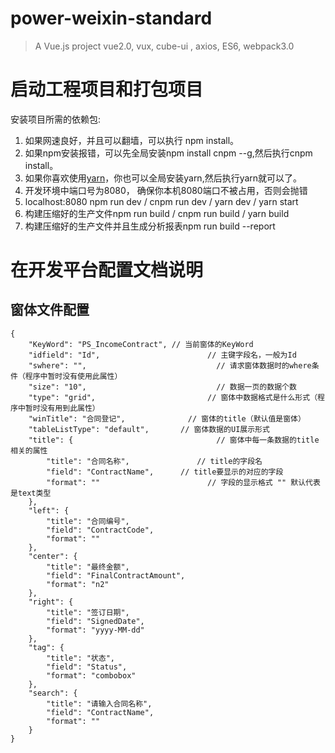 # power-weixin-standard

> A Vue.js project vue2.0, vux, cube-ui , axios, ES6, webpack3.0

# 启动工程项目和打包项目

安装项目所需的依赖包:

1. 如果网速良好，并且可以翻墙，可以执行 npm install。
2. 如果npm安装报错，可以先全局安装npm install cnpm --g,然后执行cnpm install。
3. 如果你喜欢使用[yarn](https://yarn.bootcss.com)，你也可以全局安装yarn,然后执行yarn就可以了。
4. 开发环境中端口号为8080， 确保你本机8080端口不被占用，否则会抛错 
5. localhost:8080 npm run dev / cnpm run dev / yarn dev / yarn start
6. 构建压缩好的生产文件npm run build / cnpm run build / yarn build
7. 构建压缩好的生产文件并且生成分析报表npm run build --report

# 在开发平台配置文档说明

## 窗体文件配置 ##

	{
	    "KeyWord": "PS_IncomeContract", // 当前窗体的KeyWord
	    "idfield": "Id",				        // 主键字段名，一般为Id
	    "swhere": "",					          // 请求窗体数据时的where条件（程序中暂时没有使用此属性）
	    "size": "10",					          // 数据一页的数据个数
	    "type": "grid",					        // 窗体中数据格式是什么形式（程序中暂时没有用到此属性）
	    "winTitle": "合同登记",			     // 窗体的title（默认值是窗体）
	    "tableListType": "default",		  // 窗体数据的UI展示形式
	    "title": {						          // 窗体中每一条数据的title相关的属性
	        "title": "合同名称",			   // title的字段名
	        "field": "ContractName",	  // title要显示的对应的字段
	        "format": ""				        // 字段的显示格式 "" 默认代表是text类型
	    },
	    "left": {
	        "title": "合同编号",
	        "field": "ContractCode",
	        "format": ""
	    },
	    "center": {
	        "title": "最终金额",
	        "field": "FinalContractAmount",
	        "format": "n2"
	    },
	    "right": {
	        "title": "签订日期",
	        "field": "SignedDate",
	        "format": "yyyy-MM-dd"
	    },
	    "tag": {
	        "title": "状态",
	        "field": "Status",
	        "format": "combobox"
	    },
	    "search": {
	        "title": "请输入合同名称",
	        "field": "ContractName",
	        "format": ""
	    }
	}
